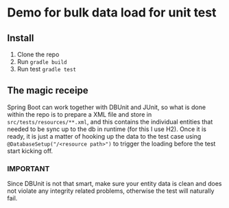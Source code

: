 # Demo for bulk data load for unit test

## Install
1. Clone the repo
2. Run `gradle build`
3. Run test `gradle test`

## The magic receipe
Spring Boot can work together with DBUnit and JUnit, so what is done within the repo is to prepare a XML file and store in `src/tests/resources/**.xml`, and this contains the individual entities that needed to be sync up to the db in runtime (for this I use H2). Once it is ready, it is just a matter of hooking up the data to the test case using `@DatabaseSetup("/<resource path>")` to trigger the loading before the test start kicking off.

### IMPORTANT
Since DBUnit is not that smart, make sure your entity data is clean and does not violate any integrity related problems, otherwise the test will naturally fail.